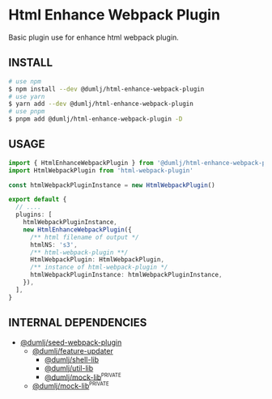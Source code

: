 <!-- This file is dynamically generated. please edit in __readme__ -->

# Html Enhance Webpack Plugin

Basic plugin use for enhance html webpack plugin.

## INSTALL

```bash
# use npm
$ npm install --dev @dumlj/html-enhance-webpack-plugin
# use yarn
$ yarn add --dev @dumlj/html-enhance-webpack-plugin
# use pnpm
$ pnpm add @dumlj/html-enhance-webpack-plugin -D
```

## USAGE

```ts
import { HtmlEnhanceWebpackPlugin } from '@dumlj/html-enhance-webpack-plugin'
import HtmlWebpackPlugin from 'html-webpack-plugin'

const htmlWebpackPluginInstance = new HtmlWebpackPlugin()

export default {
  // ....
  plugins: [
    htmlWebpackPluginInstance,
    new HtmlEnhanceWebpackPlugin({
      /** html filename of output */
      htmlNS: 's3',
      /** html-webpack-plugin **/
      HtmlWebpackPlugin: HtmlWebpackPlugin,
      /** instance of html-webpack-plugin */
      htmlWebpackPluginInstance: htmlWebpackPluginInstance,
    }),
  ],
}
```

## INTERNAL DEPENDENCIES

- [@dumlj/seed-webpack-plugin](https://github.com/dumlj/dumlj-build/tree/main/@webpack-plugin/html-enhance-webpack-plugin)
  - [@dumlj/feature-updater](https://github.com/dumlj/dumlj-build/tree/main/@webpack-plugin/html-enhance-webpack-plugin)
    - [@dumlj/shell-lib](https://github.com/dumlj/dumlj-build/tree/main/@webpack-plugin/html-enhance-webpack-plugin)
    - [@dumlj/util-lib](https://github.com/dumlj/dumlj-build/tree/main/@webpack-plugin/html-enhance-webpack-plugin)
    - [@dumlj/mock-lib](https://github.com/dumlj/dumlj-build/tree/main/@webpack-plugin/html-enhance-webpack-plugin)<sup><small>PRIVATE</small></sup>
  - [@dumlj/mock-lib](https://github.com/dumlj/dumlj-build/tree/main/@webpack-plugin/html-enhance-webpack-plugin)<sup><small>PRIVATE</small></sup>

